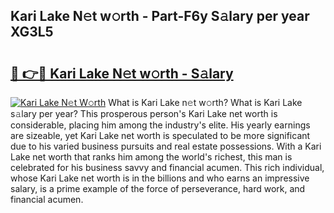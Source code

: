 ## Kari Lake N𝚎t w𝚘rth - Part-F6y S𝚊lary per year XG3L5

# <h2><a href="http://gc2m71q.nevu.top/?p=Kari+Lake">🔗 👉🔴 Kari Lake N𝚎t w𝚘rth - S𝚊lary</a></h2>

[![Kari Lake N𝚎t W𝚘rth](https://i.imgur.com/Oavwk0R.jpeg)](http://gc2m71q.nevu.top/?p=Kari+Lake)
What is Kari Lake n𝚎t w𝚘rth? What is Kari Lake s𝚊lary per year?
This prosperous person's Kari Lake net worth is considerable, placing him among the industry's elite. His yearly earnings are sizeable, yet Kari Lake net worth is speculated to be more significant due to his varied business pursuits and real estate possessions. With a Kari Lake net worth that ranks him among the world's richest, this man is celebrated for his business savvy and financial acumen. This rich individual, whose Kari Lake net worth is in the billions and who earns an impressive salary, is a prime example of the force of perseverance, hard work, and financial acumen.
